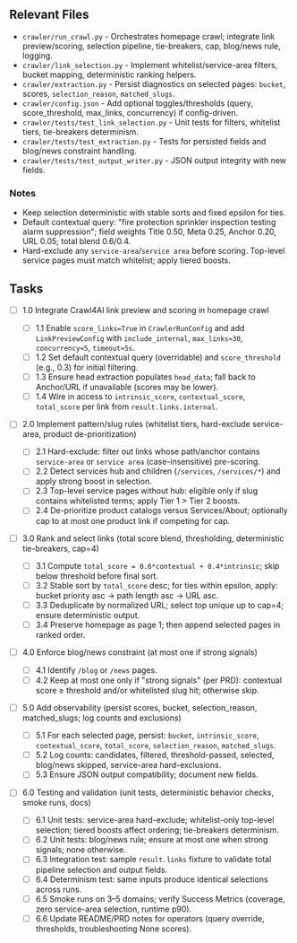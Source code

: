## Relevant Files

- `crawler/run_crawl.py` - Orchestrates homepage crawl; integrate link preview/scoring, selection pipeline, tie-breakers, cap, blog/news rule, logging.
- `crawler/link_selection.py` - Implement whitelist/service-area filters, bucket mapping, deterministic ranking helpers.
- `crawler/extraction.py` - Persist diagnostics on selected pages: `bucket`, scores, `selection_reason`, `matched_slugs`.
- `crawler/config.json` - Add optional toggles/thresholds (query, score_threshold, max_links, concurrency) if config-driven.
- `crawler/tests/test_link_selection.py` - Unit tests for filters, whitelist tiers, tie-breakers determinism.
- `crawler/tests/test_extraction.py` - Tests for persisted fields and blog/news constraint handling.
- `crawler/tests/test_output_writer.py` - JSON output integrity with new fields.

### Notes

- Keep selection deterministic with stable sorts and fixed epsilon for ties.
- Default contextual query: "fire protection sprinkler inspection testing alarm suppression"; field weights Title 0.50, Meta 0.25, Anchor 0.20, URL 0.05; total blend 0.6/0.4.
- Hard-exclude any `service-area`/`service area` before scoring. Top-level service pages must match whitelist; apply tiered boosts.

## Tasks

- [ ] 1.0 Integrate Crawl4AI link preview and scoring in homepage crawl

  - [ ] 1.1 Enable `score_links=True` in `CrawlerRunConfig` and add `LinkPreviewConfig` with `include_internal`, `max_links≈30`, `concurrency≈5`, `timeout≈5s`.
  - [ ] 1.2 Set default contextual query (overridable) and `score_threshold` (e.g., 0.3) for initial filtering.
  - [ ] 1.3 Ensure head extraction populates `head_data`; fall back to Anchor/URL if unavailable (scores may be lower).
  - [ ] 1.4 Wire in access to `intrinsic_score`, `contextual_score`, `total_score` per link from `result.links.internal`.

- [ ] 2.0 Implement pattern/slug rules (whitelist tiers, hard-exclude service-area, product de-prioritization)

  - [ ] 2.1 Hard-exclude: filter out links whose path/anchor contains `service-area` or `service area` (case-insensitive) pre-scoring.
  - [ ] 2.2 Detect services hub and children (`/services`, `/services/*`) and apply strong boost in selection.
  - [ ] 2.3 Top-level service pages without hub: eligible only if slug contains whitelisted terms; apply Tier 1 > Tier 2 boosts.
  - [ ] 2.4 De-prioritize product catalogs versus Services/About; optionally cap to at most one product link if competing for cap.

- [ ] 3.0 Rank and select links (total score blend, thresholding, deterministic tie-breakers, cap=4)

  - [ ] 3.1 Compute `total_score = 0.6*contextual + 0.4*intrinsic`; skip below threshold before final sort.
  - [ ] 3.2 Stable sort by `total_score` desc; for ties within epsilon, apply: bucket priority asc → path length asc → URL asc.
  - [ ] 3.3 Deduplicate by normalized URL; select top unique up to cap=4; ensure deterministic output.
  - [ ] 3.4 Preserve homepage as page 1; then append selected pages in ranked order.

- [ ] 4.0 Enforce blog/news constraint (at most one if strong signals)

  - [ ] 4.1 Identify `/blog` or `/news` pages.
  - [ ] 4.2 Keep at most one only if "strong signals" (per PRD): contextual score ≥ threshold and/or whitelisted slug hit; otherwise skip.

- [ ] 5.0 Add observability (persist scores, bucket, selection_reason, matched_slugs; log counts and exclusions)

  - [ ] 5.1 For each selected page, persist: `bucket`, `intrinsic_score`, `contextual_score`, `total_score`, `selection_reason`, `matched_slugs`.
  - [ ] 5.2 Log counts: candidates, filtered, threshold-passed, selected, blog/news skipped, service-area hard-exclusions.
  - [ ] 5.3 Ensure JSON output compatibility; document new fields.

- [ ] 6.0 Testing and validation (unit tests, deterministic behavior checks, smoke runs, docs)
  - [ ] 6.1 Unit tests: service-area hard-exclude; whitelist-only top-level selection; tiered boosts affect ordering; tie-breakers determinism.
  - [ ] 6.2 Unit tests: blog/news rule; ensure at most one when strong signals; none otherwise.
  - [ ] 6.3 Integration test: sample `result.links` fixture to validate total pipeline selection and output fields.
  - [ ] 6.4 Determinism test: same inputs produce identical selections across runs.
  - [ ] 6.5 Smoke runs on 3–5 domains; verify Success Metrics (coverage, zero service-area selection, runtime p90).
  - [ ] 6.6 Update README/PRD notes for operators (query override, thresholds, troubleshooting None scores).
